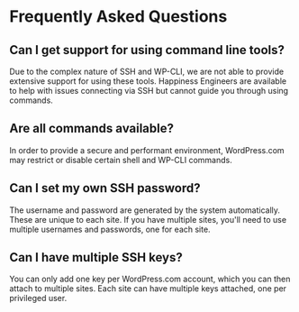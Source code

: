 # Frequently Asked Questions

## Can I get support for using command line tools?

Due to the complex nature of SSH and WP-CLI, we are not able to provide extensive support for using these tools. Happiness Engineers are available to help with issues connecting via SSH but cannot guide you through using commands.

## Are all commands available?

In order to provide a secure and performant environment, WordPress.com may restrict or disable certain shell and WP-CLI commands.

## Can I set my own SSH password?

The username and password are generated by the system automatically. These are unique to each site. If you have multiple sites, you'll need to use multiple usernames and passwords, one for each site.

## Can I have multiple SSH keys?

You can only add one key per WordPress.com account, which you can then attach to multiple sites. Each site can have multiple keys attached, one per privileged user. 